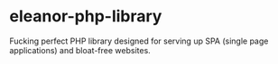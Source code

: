 # eleanor-php-library
Fucking perfect PHP library designed for serving up SPA (single page applications) and bloat-free websites.
